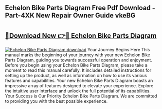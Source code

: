 ## Echelon Bike Parts Diagram Free Pdf Download - Part-4XK New Repair Owner Guide vkeBG

# <h2><a href="http://dfrllix.blite.top/?on=Echelon+Bike+Parts+Diagram">🔗Download New 👉🔴 Echelon Bike Parts Diagram</a></h2>

[![Echelon Bike Parts Diagram download](https://i.imgur.com/lujVjoI.png)](http://dfrllix.blite.top/?on=Echelon+Bike+Parts+Diagram)
Your Journey Begins Here This manual marks the beginning of your journey with your new Echelon Bike Parts Diagram, guiding you towards successful operation and enjoyment. Before you begin using your Echelon Bike Parts Diagram, please take a moment to read this manual carefully. It includes detailed instructions for setting up the product, as well as information on how to use its various features and capabilities. Your new Echelon Bike Parts Diagram boasts an impressive array of features designed to elevate your experience. Explore the intuitive user interface and unlock the full potential of its capabilities. Your Success is Our Priority Echelon Bike Parts Diagram. We are committed to providing you with the best possible experience.
